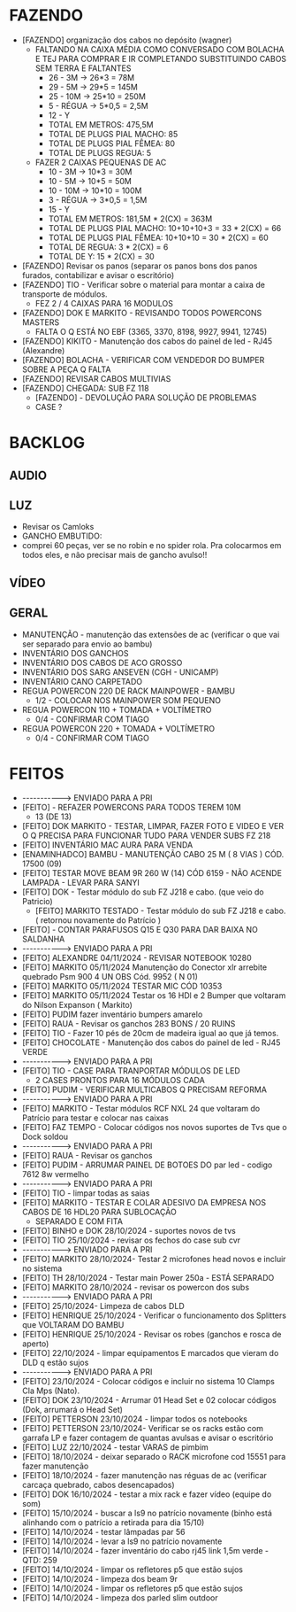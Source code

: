 
# FAZENDO

- [FAZENDO] organização dos cabos no depósito (wagner)
  - FALTANDO NA CAIXA MÉDIA COMO CONVERSADO COM BOLACHA E TEJ PARA COMPRAR E IR COMPLETANDO SUBSTITUINDO CABOS SEM TERRA E FALTANTES
    - 26 - 3M -> 26*3 = 78M
    - 29 - 5M -> 29*5 = 145M
    - 25 - 10M -> 25*10 = 250M
    - 5 - RÉGUA -> 5*0,5 = 2,5M
    - 12 - Y
    - TOTAL EM METROS:  475,5M
    - TOTAL DE PLUGS PIAL MACHO: 85
    - TOTAL DE PLUGS PIAL FÊMEA: 80
    - TOTAL DE PLUGS REGUA: 5
  - FAZER 2 CAIXAS PEQUENAS DE AC
    - 10 - 3M -> 10*3 = 30M
    - 10 - 5M -> 10*5 = 50M
    - 10 - 10M -> 10*10 = 100M
    - 3 - RÉGUA -> 3*0,5 = 1,5M
    - 15 - Y
    - TOTAL EM METROS:  181,5M * 2(CX) = 363M
    - TOTAL DE PLUGS PIAL MACHO: 10+10+10+3 = 33 * 2(CX) = 66
    - TOTAL DE PLUGS PIAL FÊMEA: 10+10+10 = 30 * 2(CX) = 60
    - TOTAL DE REGUA: 3 * 2(CX) = 6
    - TOTAL DE Y: 15 * 2(CX) = 30
- [FAZENDO] Revisar os panos (separar os panos bons dos panos furados, contabilizar e avisar o escritório)
- [FAZENDO] TIO - Verificar sobre o material para montar a caixa de transporte de módulos.
  - FEZ 2 / 4 CAIXAS PARA 16 MODULOS
- [FAZENDO] DOK E MARKITO - REVISANDO TODOS POWERCONS MASTERS
  - FALTA O Q ESTÁ NO EBF (3365, 3370, 8198, 9927, 9941, 12745)
- [FAZENDO] KIKITO -  Manutenção dos cabos do painel de led - RJ45 (Alexandre)
- [FAZENDO] BOLACHA - VERIFICAR COM VENDEDOR DO BUMPER SOBRE A PEÇA Q FALTA
- [FAZENDO] REVISAR CABOS MULTIVIAS
- [FAZENDO] CHEGADA: SUB FZ 118
  - [FAZENDO] - DEVOLUÇÃO PARA SOLUÇÃO DE PROBLEMAS
  - CASE ?


# BACKLOG

## AUDIO

## LUZ
- Revisar os Camloks
- GANCHO EMBUTIDO:
- comprei 60 peças, ver se no robin e no spider rola. Pra colocarmos em todos eles, e não precisar mais de gancho avulso!!

## VÍDEO

## GERAL
- MANUTENÇÃO - manutenção das extensões de ac (verificar o que vai ser separado para envio ao bambu)
- INVENTÁRIO DOS GANCHOS
- INVENTÁRIO DOS CABOS DE ACO GROSSO
- INVENTÁRIO DOS SARG ANSEVEN (CGH - UNICAMP)
- INVENTÁRIO CANO CARPETADO
- REGUA POWERCON 220 DE RACK MAINPOWER - BAMBU
  - 1/2 - COLOCAR NOS MAINPOWER SOM PEQUENO 
- REGUA POWERCON 110 + TOMADA + VOLTÍMETRO
  - 0/4 - CONFIRMAR COM TIAGO
- REGUA POWERCON 220 + TOMADA + VOLTÍMETRO
  - 0/4 - CONFIRMAR COM TIAGO
  

# FEITOS

- -----------> ENVIADO PARA A PRI
- [FEITO] - REFAZER POWERCONS PARA TODOS TEREM 10M
    - 13 (DE 13) 
- [FEITO] DOK MARKITO - TESTAR, LIMPAR, FAZER FOTO E VIDEO E VER O Q PRECISA PARA FUNCIONAR TUDO PARA VENDER SUBS FZ 218
- [FEITO] INVENTÁRIO MAC AURA PARA VENDA
- [ENAMINHADCO] BAMBU - MANUTENÇÃO CABO 25 M ( 8 VIAS ) CÓD. 17500 (09)
- [FEITO] TESTAR MOVE BEAM 9R 260 W (14) CÓD 6159 - NÃO ACENDE LAMPADA - LEVAR PARA SANYI
- [FEITO] DOK - Testar módulo do sub FZ J218 e cabo. (que veio do Patricio)
  - [FEITO] MARKITO TESTADO - Testar módulo do sub FZ J218 e cabo. ( retornou novamente do Patrício )
- [FEITO] - CONTAR PARAFUSOS Q15 E Q30 PARA DAR BAIXA NO SALDANHA
- -----------> ENVIADO PARA A PRI
- [FEITO] ALEXANDRE 04/11/2024 - REVISAR NOTEBOOK 10280
- [FEITO] MARKITO 05/11/2024 Manutenção do Conector xlr arrebite quebrado Psm 900  4 UN OBS Cód. 9952 ( N 01)
- [FEITO] MARKITO 05/11/2024 TESTAR MIC CÓD 10353
- [FEITO] MARKITO 05/11/2024 Testar os 16 HDl e 2 Bumper que voltaram do Nilson Expanson ( Markito)
- [FEITO] PUDIM fazer inventário bumpers amarelo
- [FEITO] RAUA -  Revisar os ganchos 283 BONS / 20 RUINS
- [FEITO] TIO - Fazer 10 pés de 20cm de madeira igual ao que já temos.
- [FEITO] CHOCOLATE - Manutenção dos cabos do painel de led - RJ45 VERDE
- -----------> ENVIADO PARA A PRI
- [FEITO] TIO - CASE PARA TRANPORTAR MÓDULOS DE LED
  - 2 CASES PRONTOS PARA 16 MÓDULOS CADA
- [FEITO] PUDIM - VERIFICAR MULTICABOS Q PRECISAM REFORMA
- -----------> ENVIADO PARA A PRI
- [FEITO] MARKITO - Testar módulos RCF NXL 24 que voltaram do Patrício  para testar e colocar nas caixas
- [FEITO] FAZ TEMPO - Colocar códigos nos novos suportes de Tvs que o Dock soldou
- -----------> ENVIADO PARA A PRI
- [FEITO] RAUA -  Revisar os ganchos 
- [FEITO] PUDIM - ARRUMAR PAINEL DE BOTOES DO par led - codigo 7612 8w vermelho
- -----------> ENVIADO PARA A PRI
- [FEITO] TIO - limpar todas as saias
- [FEITO] MARKITO - TESTAR E COLAR ADESIVO DA EMPRESA NOS CABOS DE 16 HDL20 PARA SUBLOCAÇÃO 
  - SEPARADO E COM FITA  
- [FEITO] BINHO e DOK 28/10/2024 - suportes novos de tvs
- [FEITO] TIO 25/10/2024 - revisar os fechos do case sub cvr
- -----------> ENVIADO PARA A PRI
- [FEITO] MARKITO 28/10/2024- Testar 2 microfones head novos e incluir no sistema
- [FEITO] TH 28/10/2024 - Testar main Power 250a - ESTÁ SEPARADO
- [FEITO] MARKITO 28/10/2024 - revisar os powercon dos subs
- -----------> ENVIADO PARA A PRI
- [FEITO] 25/10/2024- Limpeza de cabos DLD
- [FEITO] HENRIQUE 25/10/2024 - Verificar o funcionamento dos Splitters que VOLTARAM DO BAMBU
- [FEITO] HENRIQUE 25/10/2024 - Revisar os robes (ganchos e rosca de aperto)
- [FEITO] 22/10/2024 - limpar equipamentos E marcados que vieram do DLD q estão sujos
- -----------> ENVIADO PARA A PRI
- [FEITO] 23/10/2024 - Colocar códigos e incluir no sistema 10 Clamps Cla Mps (Nato).
- [FEITO] DOK 23/10/2024 - Arrumar 01 Head Set e 02 colocar códigos (Dok, arrumará o Head Set)
- [FEITO] PETTERSON 23/10/2024 - limpar todos os notebooks
- [FEITO] PETTERSON 23/10/2024- Verificar se os racks estão com  garrafa LP e  fazer contagem de quantas avulsas e avisar o escritório
- [FEITO] LUZ 22/10/2024 - testar VARAS de pimbim
- [FEITO] 18/10/2024 - deixar separado o RACK microfone cod 15551 para fazer manutenção
- [FEITO] 18/10/2024 - fazer manutenção nas réguas de ac (verificar carcaça quebrado, cabos desencapados)
- [FEITO] DOK 16/10/2024 - testar a mix rack e fazer vídeo (equipe do som)
- [FEITO] 15/10/2024 - buscar a ls9 no patrício novamente (binho está alinhando com o patrício a retirada para dia 15/10)
- [FEITO] 14/10/2024 - testar lâmpadas par 56
- [FEITO] 14/10/2024 - levar a ls9 no patrício novamente
- [FEITO] 14/10/2024 - fazer inventário do cabo rj45 link 1,5m verde - QTD: 259
- [FEITO] 14/10/2024 - limpar os refletores p5 que estão sujos
- [FEITO] 14/10/2024 - limpeza dos beam 9r
- [FEITO] 14/10/2024 - limpar os refletores p5 que estão sujos
- [FEITO] 14/10/2024 - limpeza dos parled slim outdoor
